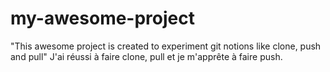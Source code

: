 # my-awesome-project
"This awesome project is created to experiment git notions like clone, push and pull"
<achievements>J'ai réussi à faire clone, pull et je m'apprête à faire push.</achievements>